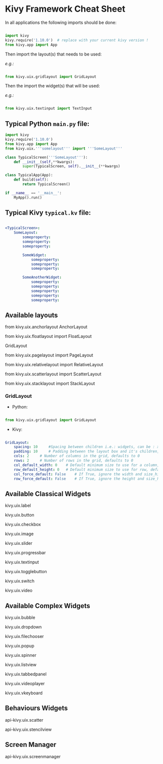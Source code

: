 # Kivy Framework Cheat Sheet

In all applications the following imports should be done:

```python

import kivy
kivy.require('1.10.0')  # replace with your current kivy version !
from kivy.app import App

```

Then import the layout(s) that needs to be used:

*e.g.:*

```python

from kivy.uix.gridlayout import GridLayout

```

Then the import the widget(s) that will be used:

*e.g.:*

```python

from kivy.uix.textinput import TextInput

```

## Typical Python `main.py` file:

```python
import kivy
kivy.require('1.10.0')
from kivy.app import App
from kivy.uix.'''somelayout''' import '''SomeLayout'''

class TypicalScreen('''SomeLayout'''):
    def __init__(self,**kwargs):
        super(TypicalScreen, self).__init__(**kwargs)

class TypicalApp(App):
    def build(self):
        return TypicalScreen()

if __name__ == '__main__':
    MyApp().run()

```

## Typical Kivy `typical.kv` file:

```yaml

<TypicalScreen>:
    SomeLayout:
        someproperty:
        someproperty:
        someproperty:

        SomeWidget:
            someproperty:
            someproperty:
            someproperty:

        SomeAnotherWidget:
            someproperty:
            someproperty:
            someproperty:
            someproperty:
            someproperty:

```

## Available layouts

from kivy.uix.anchorlayout AnchorLayout

from kivy.uix.floatlayout import FloatLayout

GridLayout

from kivy.uix.pagelayout import PageLayout

from kivy.uix.relativelayout import RelativeLayout

from kivy.uix.scatterlayout import ScatterLayout

from kivy.uix.stacklayout import StackLayout

### GridLayout

* Python:

```python

from kivy.uix.gridlayout import GridLayout

```

* Kivy:

```yaml

GridLayout:
    spacing: 10     #Spacing between children i.e.: widgets, can be : x,y (horizontal spacing, vertical spacing), or can be one argument only, defaults to 0,0 if not added
    padding: 10     # Padding between the layout box and it's children, can be 4 arguments (left,top,right,bottom), or 2(horizontal,vertical), or one only, defaults to 0,0,0,0 if not added
    cols: 2     # Number of columns in the grid, defaults to 0
    rows: 2     # Number of rows in the grid, defaults to 0
    col_default_width: 0    # Default minimum size to use for a column, defaults to 0
    row_default_height: 0   # Default minimum size to use for row, defaults to 0
    col_force_default: False    # If True, ignore the width and size_hint_x of the child and use the default column width, default is False
    row_force_default: False    # If True, ignore the height and size_hint_y of the child and use the default row height, default is False

```

<!--TODO: list every layout-->

## Available Classical Widgets

kivy.uix.label

kivy.uix.button

kivy.uix.checkbox

kivy.uix.image

kivy.uix.slider

kivy.uix.progressbar

kivy.uix.textinput

kivy.uix.togglebutton

kivy.uix.switch

kivy.uix.video

<!--TODO:Add the description of every widget-->

## Available Complex Widgets

kivy.uix.bubble

kivy.uix.dropdown

kivy.uix.filechooser

kivy.uix.popup

kivy.uix.spinner

kivy.uix.listview

kivy.uix.tabbedpanel

kivy.uix.videoplayer

kivy.uix.vkeyboard

## Behaviours Widgets

api-kivy.uix.scatter

api-kivy.uix.stencilview

## Screen Manager

api-kivy.uix.screenmanager

